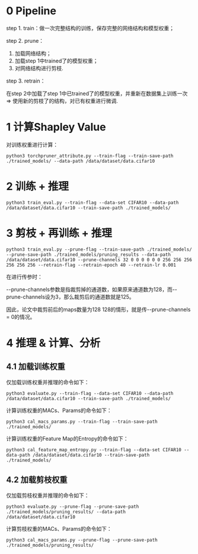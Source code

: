 # 0 Pipeline

step 1. train：做一次完整结构的训练，保存完整的网络结构和模型权重；

step 2. prune：

1. 加载网络结构；
2. 加载step 1中trained了的模型权重；
3. 对网络结构进行剪枝.

step 3. retrain：

在step 2中加载了step 1中已trained了的模型权重，并重新在数据集上训练一次 => 使用新的剪枝了的结构，对已有权重进行微调.

# 1 计算Shapley Value

对训练权重进行计算：

```
python3 torchpruner_attribute.py --train-flag --train-save-path ./trained_models/ --data-path /data/dataset/data.cifar10
```

# 2 训练 + 推理

```
python3 train_eval.py --train-flag --data-set CIFAR10 --data-path /data/dataset/data.cifar10 --train-save-path ./trained_models/
```

# 3 剪枝 + 再训练 + 推理
```
python3 train_eval.py --prune-flag --train-save-path ./trained_models/ --prune-save-path ./trained_models/pruning_results --data-path /data/dataset/data.cifar10 --prune-channels 32 0 0 0 0 0 0 256 256 256 256 256 256 --retrain-flag --retrain-epoch 40 --retrain-lr 0.001
```

在进行传参时：

--prune-channels参数是指裁剪掉的通道数，如果原来通道数为128，而--prune-channels设为3，那么裁剪后的通道数就是125。

因此，论文中裁剪前后的maps数量为128 128的情形，就是传--prune-channels = 0的情况。

# 4 推理 & 计算、分析

## 4.1 加载训练权重

仅加载训练权重并推理的命令如下：

```
python3 evaluate.py --train-flag --data-set CIFAR10 --data-path /data/dataset/data.cifar10 --train-save-path ./trained_models/
```

计算训练权重的MACs、Params的命令如下：

```
python3 cal_macs_params.py --train-flag --train-save-path ./trained_models/
```

计算训练权重的Feature Map的Entropy的命令如下：

```
python3 cal_feature_map_entropy.py --train-flag --data-set CIFAR10 --data-path /data/dataset/data.cifar10 --train-save-path ./trained_models/
```

## 4.2 加载剪枝权重

仅加载剪枝权重并推理的命令如下：

```
python3 evaluate.py --prune-flag --prune-save-path ./trained_models/pruning_results/ --data-path /data/dataset/data.cifar10
```

计算剪枝权重的MACs、Params的命令如下：

```
python3 cal_macs_params.py --prune-flag --prune-save-path ./trained_models/pruning_results/
```
